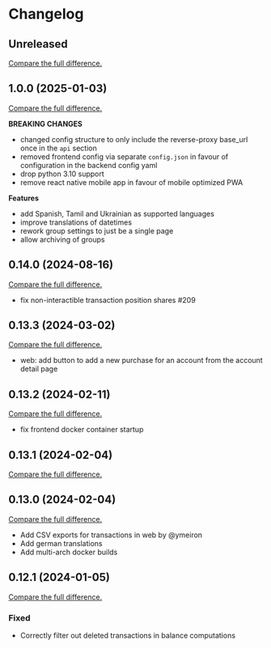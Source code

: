 # Changelog

## Unreleased

[Compare the full difference.](https://github.com/SFTtech/abrechnung/compare/v1.0.0...HEAD)

## 1.0.0 (2025-01-03)

[Compare the full difference.](https://github.com/SFTtech/abrechnung/compare/v0.14.0...v1.0.0)

**BREAKING CHANGES**

- changed config structure to only include the reverse-proxy base_url once in the `api` section
- removed frontend config via separate `config.json` in favour of configuration in the backend config yaml
- drop python 3.10 support
- remove react native mobile app in favour of mobile optimized PWA

**Features**

- add Spanish, Tamil and Ukrainian as supported languages
- improve translations of datetimes
- rework group settings to just be a single page
- allow archiving of groups

## 0.14.0 (2024-08-16)

[Compare the full difference.](https://github.com/SFTtech/abrechnung/compare/v0.13.3...v0.14.0)

- fix non-interactible transaction position shares #209

## 0.13.3 (2024-03-02)

[Compare the full difference.](https://github.com/SFTtech/abrechnung/compare/v0.13.2...v0.13.3)

- web: add button to add a new purchase for an account from the account detail page

## 0.13.2 (2024-02-11)

[Compare the full difference.](https://github.com/SFTtech/abrechnung/compare/v0.13.1...v0.13.2)

- fix frontend docker container startup

## 0.13.1 (2024-02-04)

[Compare the full difference.](https://github.com/SFTtech/abrechnung/compare/v0.13.0...v0.13.1)

## 0.13.0 (2024-02-04)

[Compare the full difference.](https://github.com/SFTtech/abrechnung/compare/v0.12.1...v0.13.0)

- Add CSV exports for transactions in web by @ymeiron
- Add german translations
- Add multi-arch docker builds

## 0.12.1 (2024-01-05)

[Compare the full difference.](https://github.com/SFTtech/abrechnung/compare/v0.12.0...v0.12.1)

### Fixed

- Correctly filter out deleted transactions in balance computations
